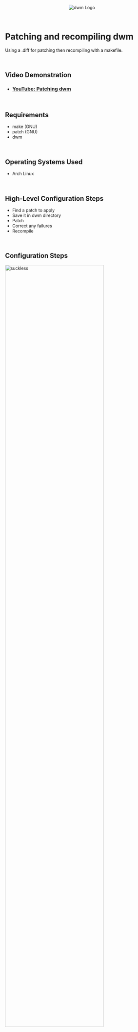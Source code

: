 <p align="center">
<img src="https://dwm.suckless.org/dwm.svg" alt="dwm Logo"/>
</p>
<p> &emsp; </p>


<h1>Patching and recompiling dwm</h1>
Using a .diff for patching then recompiling with a makefile.<br />
<p> &emsp; </p>



<h2>Video Demonstration</h2>

- ### [YouTube: Patching dwm](https://youtu.be/lgpd8V6RW6M)
<p> &emsp; </p>


<h2>Requirements</h2>

- make (GNU)
- patch (GNU)
- dwm
<p> &emsp; </p>


<h2>Operating Systems Used </h2>

- Arch Linux
<p> &emsp; </p>


<h2>High-Level Configuration Steps</h2>

- Find a patch to apply
- Save it in dwm directory
- Patch
- Correct any failures
- Recompile
<p> &emsp; </p>


<h2>Configuration Steps</h2>

<p>
<img src="https://i.imgur.com/JGPzRXV.png" height="80%" width="80%" alt="suckless"/>
</p>
<p>
- Navigate to the suckless website and find the patches link in the dwm subsection.<p></p>
- Save the .diff file for the patch you want to your dwm source directory.<p></p>
- Inside the dwm dir run "patch -p1 < (filename.diff)" to apply the patch. (-p1 means use current directory.)<p></p>
  
>A patch can also be reverted using "-R" instead of "-p1".
</p>
<br />
<p> &emsp; </p>
<p> &emsp; </p>

  
<p>
<img src="https://i.imgur.com/nrFgytw.png" height="80%" width="80%" alt="patch-attempt"/>
</p>
<p>
- The output of the command will show if there were any lines that failed to be applied.<p></p>
- Failed additions and/or subtractions will be saved to a .rej file based on the target file's name.<p></p>

>Failure to apply a line in "config.h" will produce a "config.h.rej" file.
</p>
<br />
<p> &emsp; </p>
<p> &emsp; </p>



<p>
<img src="https://i.imgur.com/laCIzIC.png" height="80%" width="80%" alt="patching_rej"/>
</p>
<p>
- Open the target file and the .rej file (preferably side by side).<p></p>
- The .rej file will indicate any additions (+) or subtractions (-) it attempted on the target file.<p></p>
- In the picture above we see an attempt to remove, and add a line, amounting to a simple value change.<p></p>
- After working the change into the target file, the .rej (and .orig) file can be deleted.<p></p>
</p>
<br />
<p> &emsp; </p>
<p> &emsp; </p>



<p>
<img src="https://i.imgur.com/qX3ZZSx.png" height="80%" width="80%" alt="end-result"/>
</p>
<p>
- With the changes saved we can move onto recompiling dwm.<p>
- dwm is built with a makefile (and a config.mk file) directing the paths and CFLAGS to be used.<p></p>

>Editing these files will likely never be necessary but they can be viewed in the source repo.<p>
<p> &emsp; </p>


<p>- Inside the source directory we run "sudo make uninstall", uninstalling the version of dwm we are currently running.<p>

>using sudo since we are modifying/installing files under the root directory. [/usr/local/]
<p> &emsp; </p>
- Then run "sudo make clean install", cleaning up any leftover .rej/.orig files and recompiling dwm.<p></p>
- We see the "fake-fullscreen" patch successfully installed, confining a "fullscreen" video to its own window space.
<br />
